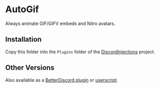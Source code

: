 # AutoGif

Always animate GIF/GIFV embeds and Nitro avatars.

## Installation

Copy this folder into the `Plugins` folder of the [DiscordInjections](https://github.com/DiscordInjections/DiscordInjections) project.

## Other Versions

Also available as a [BetterDiscord plugin](https://github.com/noodlebox/betterdiscord-plugins/blob/master/AutoPlayGifs.plugin.js) or [userscript](https://github.com/noodlebox/userscripts/blob/master/DiscordAutoGif.user.js).
